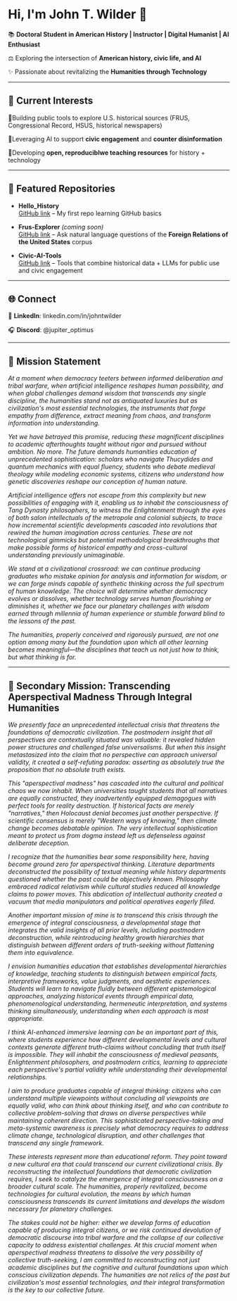 # Hi, I'm John T. Wilder 👋 

📚 **Doctoral Student in American History | Instructor | Digital Humanist | AI Enthusiast**

⚖️ Exploring the intersection of **American history, civic life, and AI**

✨ Passionate about revitalizing the **Humanities through Technology**

---

## 🔭 Current Interests

🔸Building public tools to explore U.S. historical sources (FRUS, Congressional Record, HSUS, historical newspapers)

🔸Leveraging AI to support **civic engagement** and **counter disinformation**

🔸Developing **open, reproduciblwe teaching resources** for history + technology

---

## 📂 Featured Repositories  

- **Hello_History**  
  [GitHub link](https://github.com/Jupiter-Optimus/hello-story) – My first repo learning GitHub basics  

- **Frus-Explorer** *(coming soon)*  
  [GitHub link](https://github.com/Jupiter-Optimus/frus-explorer) – Ask natural language questions of the **Foreign Relations of the United States** corpus  

- **Civic-AI-Tools**  
  [GitHub link](https://github.com/Jupiter-Optimus/civic-ai-tools) – Tools that combine historical data + LLMs for public use and civic engagement

---

## 🌐 Connect  

💼 **LinkedIn**: linkedin.com/in/johntwilder  

🎧 **Discord**: @jupiter_optimus

---

## 🌟 Mission Statement

*At a moment when democracy teeters between informed deliberation and tribal warfare, when artificial intelligence reshapes human possibility, and when global challenges demand wisdom that transcends any single discipline, the humanities stand not as antiquated luxuries but as civilization's most essential technologies, the instruments that forge empathy from difference, extract meaning from chaos, and transform information into understanding.*

*Yet we have betrayed this promise, reducing these magnificent disciplines to academic afterthoughts taught without rigor and pursued without ambition. No more. The future demands humanities education of unprecedented sophistication: scholars who navigate Thucydides and quantum mechanics with equal fluency, students who debate medieval theology while modeling economic systems, citizens who understand how genetic discoveries reshape our conception of human nature.*

*Artificial intelligence offers not escape from this complexity but new possibilities of engaging with it, enabling us to inhabit the consciousness of Tang Dynasty philosophers, to witness the Enlightenment through the eyes of both salon intellectuals of the metropole and colonial subjects, to trace how incremental scientific developments cascaded into revolutions that rewired the human imagination across centuries. These are not technological gimmicks but potential methodological breakthroughs that make possible forms of historical empathy and cross-cultural understanding previously unimaginable.*

*We stand at a civilizational crossroad: we can continue producing graduates who mistake opinion for analysis and information for wisdom, or we can forge minds capable of synthetic thinking across the full spectrum of human knowledge. The choice will determine whether democracy evolves or dissolves, whether technology serves human flourishing or diminishes it, whether we face our planetary challenges with wisdom earned through millennia of human experience or stumble forward blind to the lessons of the past.*

*The humanities, properly conceived and rigorously pursued, are not one option among many but the foundation upon which all other learning becomes meaningful—the disciplines that teach us not just how to think, but what thinking is for.*

---

## 🌌 Secondary Mission: Transcending Aperspectival Madness Through Integral Humanities

*We presently face an unprecedented intellectual crisis that threatens the foundations of democratic civilization. The postmodern insight that all perspectives are contextually situated was valuable: it revealed hidden power structures and challenged false universalisms. But when this insight metastasized into the claim that no perspective can approach universal validity, it created a self-refuting paradox: asserting as absolutely true the proposition that no absolute truth exists.*

*This "aperspectival madness" has cascaded into the cultural and political chaos we now inhabit. When universities taught students that all narratives are equally constructed, they inadvertently equipped demagogues with perfect tools for reality destruction. If historical facts are merely "narratives," then Holocaust denial becomes just another perspective. If scientific consensus is merely "Western ways of knowing," then climate change becomes debatable opinion. The very intellectual sophistication meant to protect us from dogma instead left us defenseless against deliberate deception.*

*I recognize that the humanities bear some responsibility here, having become ground zero for aperspectival thinking. Literature departments deconstructed the possibility of textual meaning while history departments questioned whether the past could be objectively known. Philosophy embraced radical relativism while cultural studies reduced all knowledge claims to power moves. This abdication of intellectual authority created a vacuum that media manipulators and political operatives eagerly filled.*

*Another important mission of mine is to transcend this crisis through the emergence of integral consciousness, a developmental stage that integrates the valid insights of all prior levels, including postmodern deconstruction, while reintroducing healthy growth hierarchies that distinguish between different orders of truth-seeking without flattening them into equivalence.*

*I envision humanities education that establishes developmental hierarchies of knowledge, teaching students to distinguish between empirical facts, interpretive frameworks, value judgments, and aesthetic experiences. Students will learn to navigate fluidly between different epistemological approaches, analyzing historical events through empirical data, phenomenological understanding, hermeneutic interpretation, and systems thinking simultaneously, understanding when each approach is most appropriate.*

*I think AI-enhanced immersive learning can be an important part of this, where students experience how different developmental levels and cultural contexts generate different truth-claims without concluding that truth itself is impossible. They will inhabit the consciousness of medieval peasants, Enlightenment philosophers, and postmodern critics, learning to appreciate each perspective's partial validity while understanding their developmental relationships.*

*I aim to produce graduates capable of integral thinking: citizens who can understand multiple viewpoints without concluding all viewpoints are equally valid, who can think about thinking itself, and who can contribute to collective problem-solving that draws on diverse perspectives while maintaining coherent direction. This sophisticated perspective-taking and meta-systemic awareness is precisely what democracy requires to address climate change, technological disruption, and other challenges that transcend any single framework.*

*These interests represent more than educational reform. They point toward a new cultural era that could transcend our current civilizational crisis. By reconstructing the intellectual foundations that democratic civilization requires, I seek to catalyze the emergence of integral consciousness on a broader cultural scale. The humanities, properly revitalized, become technologies for cultural evolution, the means by which human consciousness transcends its current limitations and develops the wisdom necessary for planetary challenges.*

*The stakes could not be higher: either we develop forms of education capable of producing integral citizens, or we risk continued devolution of democratic discourse into tribal warfare and the collapse of our collective capacity to address existential challenges. At this crucial moment when aperspectival madness threatens to dissolve the very possibility of collective truth-seeking, I am committed to reconstructing not just academic disciplines but the cognitive and cultural foundations upon which conscious civilization depends. The humanities are not relics of the past but civilization's most essential technologies, and their integral transformation is the key to our collective future.*
